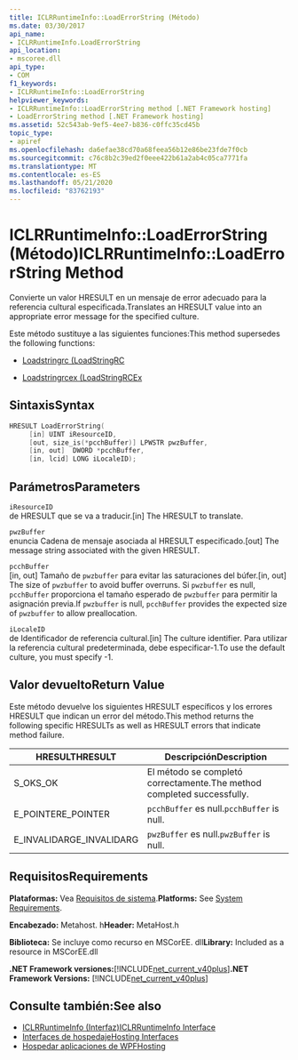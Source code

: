 ```yaml
---
title: ICLRRuntimeInfo::LoadErrorString (Método)
ms.date: 03/30/2017
api_name:
- ICLRRuntimeInfo.LoadErrorString
api_location:
- mscoree.dll
api_type:
- COM
f1_keywords:
- ICLRRuntimeInfo::LoadErrorString
helpviewer_keywords:
- ICLRRuntimeInfo::LoadErrorString method [.NET Framework hosting]
- LoadErrorString method [.NET Framework hosting]
ms.assetid: 52c543ab-9ef5-4ee7-b836-c0ffc35cd45b
topic_type:
- apiref
ms.openlocfilehash: da6efae38cd70a68feea56b12e86be23fde7f0cb
ms.sourcegitcommit: c76c8b2c39ed2f0eee422b61a2ab4c05ca7771fa
ms.translationtype: MT
ms.contentlocale: es-ES
ms.lasthandoff: 05/21/2020
ms.locfileid: "83762193"
---
```

# <a name="iclrruntimeinfoloaderrorstring-method"></a><span data-ttu-id="03d3c-102">ICLRRuntimeInfo::LoadErrorString (Método)</span><span class="sxs-lookup"><span data-stu-id="03d3c-102">ICLRRuntimeInfo::LoadErrorString Method</span></span>
<span data-ttu-id="03d3c-103">Convierte un valor HRESULT en un mensaje de error adecuado para la referencia cultural especificada.</span><span class="sxs-lookup"><span data-stu-id="03d3c-103">Translates an HRESULT value into an appropriate error message for the specified culture.</span></span>  
  
 <span data-ttu-id="03d3c-104">Este método sustituye a las siguientes funciones:</span><span class="sxs-lookup"><span data-stu-id="03d3c-104">This method supersedes the following functions:</span></span>  
  
- [<span data-ttu-id="03d3c-105">Loadstringrc (</span><span class="sxs-lookup"><span data-stu-id="03d3c-105">LoadStringRC</span></span>](loadstringrc-function.md)  
  
- [<span data-ttu-id="03d3c-106">Loadstringrcex (</span><span class="sxs-lookup"><span data-stu-id="03d3c-106">LoadStringRCEx</span></span>](loadstringrcex-function.md)  
  
## <a name="syntax"></a><span data-ttu-id="03d3c-107">Sintaxis</span><span class="sxs-lookup"><span data-stu-id="03d3c-107">Syntax</span></span>  
  
```cpp  
HRESULT LoadErrorString(  
     [in] UINT iResourceID,  
     [out, size_is(*pcchBuffer)] LPWSTR pwzBuffer,  
     [in, out]  DWORD *pcchBuffer,  
     [in, lcid] LONG iLocaleID);  
```  
  
## <a name="parameters"></a><span data-ttu-id="03d3c-108">Parámetros</span><span class="sxs-lookup"><span data-stu-id="03d3c-108">Parameters</span></span>  
 `iResourceID`  
 <span data-ttu-id="03d3c-109">de HRESULT que se va a traducir.</span><span class="sxs-lookup"><span data-stu-id="03d3c-109">[in] The HRESULT to translate.</span></span>  
  
 `pwzBuffer`  
 <span data-ttu-id="03d3c-110">enuncia Cadena de mensaje asociada al HRESULT especificado.</span><span class="sxs-lookup"><span data-stu-id="03d3c-110">[out] The message string associated with the given HRESULT.</span></span>  
  
 `pcchBuffer`  
 <span data-ttu-id="03d3c-111">[in, out] Tamaño de `pwzbuffer` para evitar las saturaciones del búfer.</span><span class="sxs-lookup"><span data-stu-id="03d3c-111">[in, out] The size of `pwzbuffer` to avoid buffer overruns.</span></span> <span data-ttu-id="03d3c-112">Si `pwzbuffer` es null, `pcchBuffer` proporciona el tamaño esperado de `pwzbuffer` para permitir la asignación previa.</span><span class="sxs-lookup"><span data-stu-id="03d3c-112">If `pwzbuffer` is null, `pcchBuffer` provides the expected size of `pwzbuffer` to allow preallocation.</span></span>  
  
 `iLocaleID`  
 <span data-ttu-id="03d3c-113">de Identificador de referencia cultural.</span><span class="sxs-lookup"><span data-stu-id="03d3c-113">[in] The culture identifier.</span></span> <span data-ttu-id="03d3c-114">Para utilizar la referencia cultural predeterminada, debe especificar-1.</span><span class="sxs-lookup"><span data-stu-id="03d3c-114">To use the default culture, you must specify -1.</span></span>  
  
## <a name="return-value"></a><span data-ttu-id="03d3c-115">Valor devuelto</span><span class="sxs-lookup"><span data-stu-id="03d3c-115">Return Value</span></span>  
 <span data-ttu-id="03d3c-116">Este método devuelve los siguientes HRESULT específicos y los errores HRESULT que indican un error del método.</span><span class="sxs-lookup"><span data-stu-id="03d3c-116">This method returns the following specific HRESULTs as well as HRESULT errors that indicate method failure.</span></span>  
  
|<span data-ttu-id="03d3c-117">HRESULT</span><span class="sxs-lookup"><span data-stu-id="03d3c-117">HRESULT</span></span>|<span data-ttu-id="03d3c-118">Descripción</span><span class="sxs-lookup"><span data-stu-id="03d3c-118">Description</span></span>|  
|-------------|-----------------|  
|<span data-ttu-id="03d3c-119">S_OK</span><span class="sxs-lookup"><span data-stu-id="03d3c-119">S_OK</span></span>|<span data-ttu-id="03d3c-120">El método se completó correctamente.</span><span class="sxs-lookup"><span data-stu-id="03d3c-120">The method completed successfully.</span></span>|  
|<span data-ttu-id="03d3c-121">E_POINTER</span><span class="sxs-lookup"><span data-stu-id="03d3c-121">E_POINTER</span></span>|<span data-ttu-id="03d3c-122">`pcchBuffer` es null.</span><span class="sxs-lookup"><span data-stu-id="03d3c-122">`pcchBuffer` is null.</span></span>|  
|<span data-ttu-id="03d3c-123">E_INVALIDARG</span><span class="sxs-lookup"><span data-stu-id="03d3c-123">E_INVALIDARG</span></span>|<span data-ttu-id="03d3c-124">`pwzBuffer` es null.</span><span class="sxs-lookup"><span data-stu-id="03d3c-124">`pwzBuffer` is null.</span></span>|  
  
## <a name="requirements"></a><span data-ttu-id="03d3c-125">Requisitos</span><span class="sxs-lookup"><span data-stu-id="03d3c-125">Requirements</span></span>  
 <span data-ttu-id="03d3c-126">**Plataformas:** Vea [Requisitos de sistema](../../get-started/system-requirements.md).</span><span class="sxs-lookup"><span data-stu-id="03d3c-126">**Platforms:** See [System Requirements](../../get-started/system-requirements.md).</span></span>  
  
 <span data-ttu-id="03d3c-127">**Encabezado:** Metahost. h</span><span class="sxs-lookup"><span data-stu-id="03d3c-127">**Header:** MetaHost.h</span></span>  
  
 <span data-ttu-id="03d3c-128">**Biblioteca:** Se incluye como recurso en MSCorEE. dll</span><span class="sxs-lookup"><span data-stu-id="03d3c-128">**Library:** Included as a resource in MSCorEE.dll</span></span>  
  
 <span data-ttu-id="03d3c-129">**.NET Framework versiones:**[!INCLUDE[net_current_v40plus](../../../../includes/net-current-v40plus-md.md)]</span><span class="sxs-lookup"><span data-stu-id="03d3c-129">**.NET Framework Versions:** [!INCLUDE[net_current_v40plus](../../../../includes/net-current-v40plus-md.md)]</span></span>  
  
## <a name="see-also"></a><span data-ttu-id="03d3c-130">Consulte también:</span><span class="sxs-lookup"><span data-stu-id="03d3c-130">See also</span></span>

- [<span data-ttu-id="03d3c-131">ICLRRuntimeInfo (Interfaz)</span><span class="sxs-lookup"><span data-stu-id="03d3c-131">ICLRRuntimeInfo Interface</span></span>](iclrruntimeinfo-interface.md)
- [<span data-ttu-id="03d3c-132">Interfaces de hospedaje</span><span class="sxs-lookup"><span data-stu-id="03d3c-132">Hosting Interfaces</span></span>](hosting-interfaces.md)
- [<span data-ttu-id="03d3c-133">Hospedar aplicaciones de WPF</span><span class="sxs-lookup"><span data-stu-id="03d3c-133">Hosting</span></span>](index.md)
